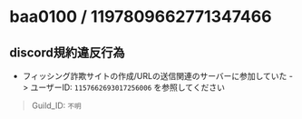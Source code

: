 # baa0100 / 1197809662771347466

## discord規約違反行為

- フィッシング詐欺サイトの作成/URLの送信関連のサーバーに参加していた -> ユーザーID: `1157662693017256006` を参照してください

> Guild_ID: `不明`